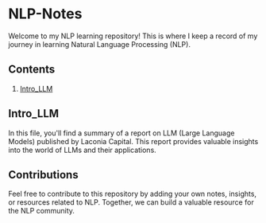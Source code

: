 # NLP-Notes

Welcome to my NLP learning repository! This is where I keep a record of my journey in learning Natural Language Processing (NLP).

## Contents

1. [Intro_LLM](Intro_LLM)

## Intro_LLM

In this file, you'll find a summary of a report on LLM (Large Language Models) published by Laconia Capital. This report provides valuable insights into the world of LLMs and their applications.

## Contributions

Feel free to contribute to this repository by adding your own notes, insights, or resources related to NLP. Together, we can build a valuable resource for the NLP community.
